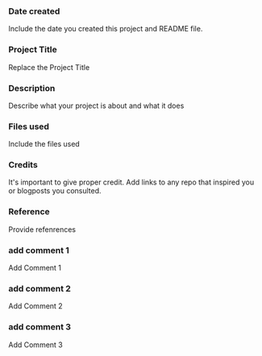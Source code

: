 ### Date created
Include the date you created this project and README file.

### Project Title
Replace the Project Title

### Description
Describe what your project is about and what it does

### Files used
Include the files used

### Credits
It's important to give proper credit. Add links to any repo that inspired you or blogposts you consulted.

### Reference
Provide refenrences

### add comment 1
Add Comment 1

### add comment 2
Add Comment 2

### add comment 3
Add Comment 3

